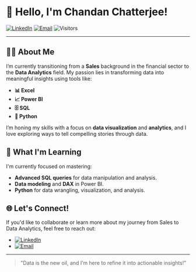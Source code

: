 # 👋 Hello, I'm Chandan Chatterjee!

[![LinkedIn](https://img.shields.io/badge/LinkedIn-Connect-blue?style=flat&logo=linkedin)](https://www.linkedin.com/in/chandan-chatterjee-8437401b4) 
[![Email](https://img.shields.io/badge/Email-chatterjee.chandan1991%40gmail.com-red?style=flat&logo=gmail)](mailto:chatterjee.chandan1991@gmail.com) 
![Visitors](https://visitor-badge.glitch.me/badge?page_id=ChandanChatterjee)

---

## 👨‍💻 About Me

I’m currently transitioning from a **Sales** background in the financial sector to the **Data Analytics** field. My passion lies in transforming data into meaningful insights using tools like:

- **📊 Excel**
- **📈 Power BI**
- **🗄️ SQL**
- **🐍 Python**

I’m honing my skills with a focus on **data visualization** and **analytics**, and I love exploring ways to tell compelling stories through data.

## 🌱 What I'm Learning

I'm currently focused on mastering:
- **Advanced SQL queries** for data manipulation and analysis.
- **Data modeling** and **DAX** in Power BI.
- **Python** for data wrangling, visualization, and analysis.

## 🌐 Let's Connect!

If you'd like to collaborate or learn more about my journey from Sales to Data Analytics, feel free to reach out:

- [![LinkedIn](https://img.shields.io/badge/LinkedIn-Connect-blue?style=flat&logo=linkedin)](https://www.linkedin.com/in/chandan-chatterjee-8437401b4)
- [![Email](https://img.shields.io/badge/Email-chatterjee.chandan1991%40gmail.com-red?style=flat&logo=gmail)](mailto:chatterjee.chandan1991@gmail.com)

---

> "Data is the new oil, and I’m here to refine it into actionable insights!"

